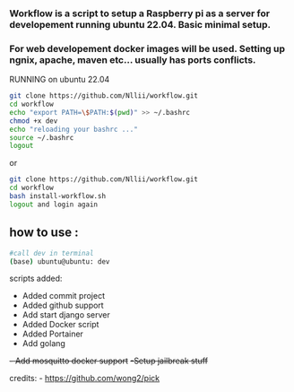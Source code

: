 ###  Workflow is a script to setup a Raspberry pi as a server for developement running ubuntu 22.04. Basic minimal setup.


### For web developement docker images will be used. Setting up ngnix, apache, maven etc... usually has ports conflicts.

RUNNING on ubuntu 22.04 



```bash 
git clone https://github.com/Nllii/workflow.git
cd workflow
echo "export PATH=\$PATH:$(pwd)" >> ~/.bashrc
chmod +x dev
echo "reloading your bashrc ..."
source ~/.bashrc
logout

```
or 

```bash 
git clone https://github.com/Nllii/workflow.git
cd workflow
bash install-workflow.sh
logout and login again 

```

## how to use :
```bash 
#call dev in terminal 
(base) ubuntu@ubuntu: dev
```


scripts added: 
- Added commit project
- Added github support
- Add start django server
- Added Docker script 
- Added Portainer
- Add golang 

~~- Add mosquitto docker support~~
~~-Setup jailbreak stuff~~

credits: - https://github.com/wong2/pick
